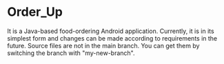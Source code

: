 # Order_Up
It is a Java-based food-ordering Android application. Currently, it is in its simplest form and changes can be made according to requirements in the future.
Source files are not in the main branch. You can get them by switching the branch with "my-new-branch".
